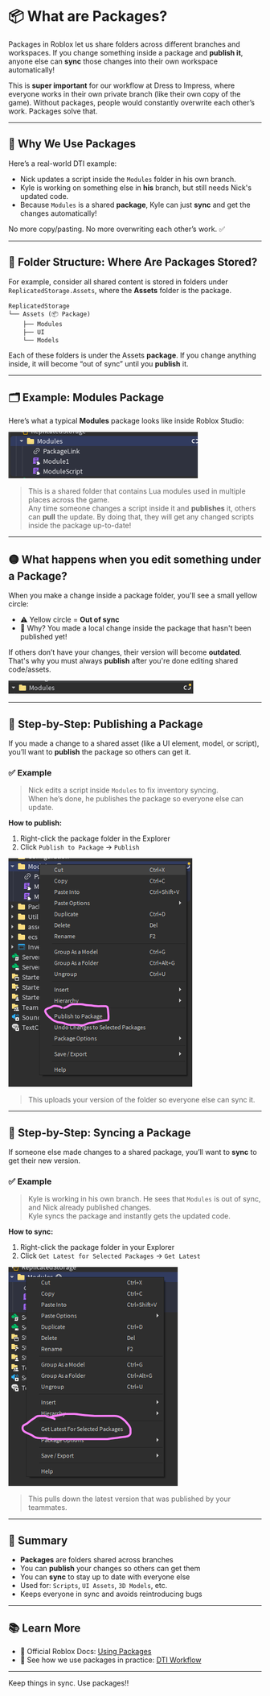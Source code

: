# 📦 What are Packages?

Packages in Roblox let us share folders across different branches and workspaces. If you change something inside a package and **publish it**, anyone else can **sync** those changes into their own workspace automatically!

This is **super important** for our workflow at Dress to Impress, where everyone works in their own private branch (like their own copy of the game). Without packages, people would constantly overwrite each other’s work. Packages solve that.

---

## 🧠 Why We Use Packages

Here’s a real-world DTI example:

- Nick updates a script inside the `Modules` folder in his own branch.
- Kyle is working on something else in **his** branch, but still needs Nick's updated code.
- Because `Modules` is a shared **package**, Kyle can just **sync** and get the changes automatically!

No more copy/pasting. No more overwriting each other’s work. ✅

---

## 📁 Folder Structure: Where Are Packages Stored?

For example, consider all shared content is stored in folders under `ReplicatedStorage.Assets`, where
the **Assets** folder is the package.

```
ReplicatedStorage
└── Assets (📦 Package)
    ├── Modules
    ├── UI 
    └── Models
```

Each of these folders is under the Assets **package**. If you change anything inside, it will become “out of sync” until you **publish** it.

---

## 🗂 Example: Modules Package

Here’s what a typical **Modules** package looks like inside Roblox Studio:

![Modules Package](../../assets/PackageImage.png)

> This is a shared folder that contains Lua modules used in multiple places across the game.  
> Any time someone changes a script inside it and **publishes** it, others can **pull** the update.
> By doing that, they will get any changed scripts inside the package up-to-date!

---

## 🟡 What happens when you edit something under a Package?

When you make a change inside a package folder, you'll see a small yellow circle:

- ⚠️ Yellow circle = **Out of sync**
- 🔄 Why? You made a local change inside the package that hasn't been published yet!

If others don’t have your changes, their version will become **outdated**. That's why you must always **publish** after you're done editing shared code/assets.

![Icon](../../assets/WarningImage.png)

---

## 🚀 Step-by-Step: Publishing a Package

If you made a change to a shared asset (like a UI element, model, or script), you’ll want to **publish** the package so others can get it.

### ✅ Example
> Nick edits a script inside `Modules` to fix inventory syncing.  
> When he’s done, he publishes the package so everyone else can update.

**How to publish:**

1. Right-click the package folder in the Explorer  
2. Click `Publish to Package` → `Publish`

![Publish Package](../../assets/PublishPackage.png)

> This uploads your version of the folder so everyone else can sync it.

---

## 🔄 Step-by-Step: Syncing a Package

If someone else made changes to a shared package, you’ll want to **sync** to get their new version.

### ✅ Example
> Kyle is working in his own branch. He sees that `Modules` is out of sync, and Nick already published changes.  
> Kyle syncs the package and instantly gets the updated code.

**How to sync:**

1. Right-click the package folder in your Explorer  
2. Click `Get Latest for Selected Packages` → `Get Latest`

![Sync Package](../../assets/SyncPackage.png)

> This pulls down the latest version that was published by your teammates.

---

## 📌 Summary

- **Packages** are folders shared across branches
- You can **publish** your changes so others can get them
- You can **sync** to stay up to date with everyone else
- Used for: `Scripts`, `UI Assets`, `3D Models`, etc.
- Keeps everyone in sync and avoids reintroducing bugs

---

## 📚 Learn More

- 📖 Official Roblox Docs: [Using Packages](https://create.roblox.com/docs/projects/assets/packages)
- 🧠 See how we use packages in practice: [DTI Workflow](Workflow.md)

---

Keep things in sync. Use packages!!
